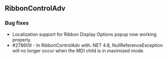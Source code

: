 ## RibbonControlAdv

### Bug fixes

* Localization support for Ribbon Display Options popup now working properly.
* \#278609 - In RibbonControlAdv with. NET 4.8, NullReferenceException will no longer occur when the MDI child is in maximized mode.
